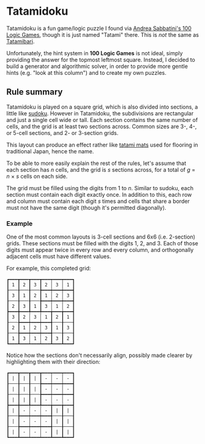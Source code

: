 # Tatamidoku

Tatamidoku is a fun game/logic puzzle I found via [Andrea Sabbatini's 100 Logic
Games][logic-games], though it is just named "Tatami" there. This is *not* the
same as [Tatamibari][tatamibari].

Unfortunately, the hint system in **100 Logic Games** is not ideal, simply
providing the answer for the topmost leftmost square. Instead, I decided to
build a generator and algorithmic solver, in order to provide more gentle hints
(e.g. "look at this column") and to create my own puzzles.

[logic-games]: http://www.andreasabbatini.com/LogicGames.aspx#LG1
[tatamibari]: https://en.wikipedia.org/wiki/Tatamibari

## Rule summary

Tatamidoku is played on a square grid, which is also divided into sections, a
little like [sudoku][sudoku]. However in Tatamidoku, the subdivisions are
rectangular and just a single cell wide or tall. Each section contains the same
number of cells, and the grid is at least two sections across. Common sizes
are 3-, 4-, or 5-cell sections, and 2- or 3-section grids.

This layout can produce an effect rather like [tatami mats][tatami] used for
flooring in traditional Japan, hence the name.

To be able to more easily explain the rest of the rules, let's assume that each
section has _n_ cells, and the grid is _s_ sections across, for a total of _g_
= _n_ × _s_ cells on each side.

The grid must be filled using the digits from 1 to _n_. Similar to sudoku, each
section must contain each digit exactly once. In addition to this, each row and
column must contain each digit _s_ times and cells that share a border must not
have the same digit (though it's permitted diagonally).

### Example

One of the most common layouts is 3-cell sections and 6x6 (i.e. 2-section)
grids. These sections must be filled with the digits 1, 2, and 3. Each of those
digits must appear twice in every row and every column, and orthogonally
adjacent cells must have different values.

For example, this completed grid:

```
┏━━━┳━━━┳━━━┳━━━┯━━━┯━━━┓
┃ 1 ┃ 2 ┃ 3 ┃ 2 │ 3 │ 1 ┃
┠───╂───╂───╊━━━┿━━━┿━━━┫
┃ 3 ┃ 1 ┃ 2 ┃ 1 │ 2 │ 3 ┃
┠───╂───╂───╊━━━┿━━━┿━━━┫
┃ 2 ┃ 3 ┃ 1 ┃ 3 │ 1 │ 2 ┃
┣━━━╋━━━╇━━━╇━━━╈━━━╈━━━┫
┃ 3 ┃ 2 │ 3 │ 1 ┃ 2 ┃ 1 ┃
┠───╊━━━┿━━━┿━━━╉───╂───┨
┃ 2 ┃ 1 │ 2 │ 3 ┃ 1 ┃ 3 ┃
┠───╊━━━┿━━━┿━━━╉───╂───┨
┃ 1 ┃ 3 │ 1 │ 2 ┃ 3 ┃ 2 ┃
┗━━━┻━━━┷━━━┷━━━┻━━━┻━━━┛
```

Notice how the sections don't necessarily align, possibly made clearer by
highlighting them with their direction:

```
┏━━━┳━━━┳━━━┳━━━┯━━━┯━━━┓
┃ | ┃ | ┃ | ┃ - │ - │ - ┃
┠───╂───╂───╊━━━┿━━━┿━━━┫
┃ | ┃ | ┃ | ┃ - │ - │ - ┃
┠───╂───╂───╊━━━┿━━━┿━━━┫
┃ | ┃ | ┃ | ┃ - │ - │ - ┃
┣━━━╋━━━╇━━━╇━━━╈━━━╈━━━┫
┃ | ┃ - │ - │ - ┃ | ┃ | ┃
┠───╊━━━┿━━━┿━━━╉───╂───┨
┃ | ┃ - │ - │ - ┃ | ┃ | ┃
┠───╊━━━┿━━━┿━━━╉───╂───┨
┃ | ┃ - │ - │ - ┃ | ┃ | ┃
┗━━━┻━━━┷━━━┷━━━┻━━━┻━━━┛
```

[sudoku]: https://en.wikipedia.org/wiki/Sudoku
[tatami]: https://en.wikipedia.org/wiki/Tatami
